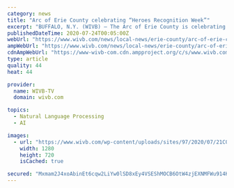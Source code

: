 ```yaml
---
category: news
title: "Arc of Erie County celebrating “Heroes Recognition Week”"
excerpt: "BUFFALO, N.Y. (WIVB) — The Arc of Erie County is celebrating Heroes Recognition Week by honoring more than 400 ... N.Y. (WIVB)--Erie County lawmakers said yes today to giving residents a louder voice at two of the county's worst pollution sites."
publishedDateTime: 2020-07-24T00:05:00Z
webUrl: "https://www.wivb.com/news/local-news/erie-county/arc-of-erie-county-celebrating-heroes-recognition-week/"
ampWebUrl: "https://www.wivb.com/news/local-news/erie-county/arc-of-erie-county-celebrating-heroes-recognition-week/amp/"
cdnAmpWebUrl: "https://www-wivb-com.cdn.ampproject.org/c/s/www.wivb.com/news/local-news/erie-county/arc-of-erie-county-celebrating-heroes-recognition-week/amp/"
type: article
quality: 44
heat: 44

provider:
  name: WIVB-TV
  domain: wivb.com

topics:
  - Natural Language Processing
  - AI

images:
  - url: "https://www.wivb.com/wp-content/uploads/sites/97/2020/07/21C056D15334459A9953918C35AC32CE.jpg?w=1280&h=720&crop=1"
    width: 1280
    height: 720
    isCached: true

secured: "Mxmam2J4xoAbinEt6cqw2LiYw0lSD8xEy4VSEShMOCB6OtW4zjEXNMFWu914KTQ9yU6VVAWpqfOyI4bUp0tm77LN4UPNNDHFROEyZ9+8eXbwChoK93gv1rjEtTstTuI5IKYssfA3x2W/NOzIvbKQwCNdohELK7RxGkAVnLGhZYBSbVCb5zLEcnUM6BbvkUWkJq92hPnGHMSR6WXJ9fHATBRK2hrROd+3rygZnxeEM3YAgGF+d5b2dxCUEtrXCuoPlEzs0YMWfuo0UcLzLnPXTXkzZtQIWUErW0iY2Q4pvD1zio1G/ClZoIMoEeNBUzKh/Eat0YwlUefFOx0LJYZOkA==;7RiZKTo9+BlQRCosVciGgg=="
---
```


